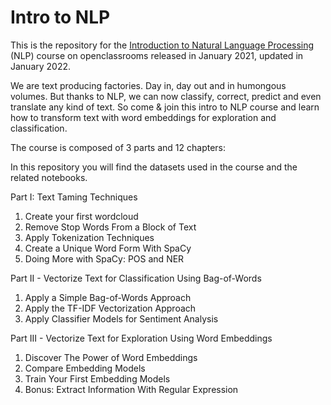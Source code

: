 # Intro to NLP
This is the repository for the [Introduction to Natural Language Processing](https://openclassrooms.com/fr/courses/6532301-introduction-to-natural-language-processing) (NLP) course on openclassrooms released in January 2021, updated in January 2022.

We are text producing factories. Day in, day out and in humongous volumes. But thanks to NLP, we can now classify, correct, predict and even translate any kind of text. So come & join this intro to NLP course and learn how to transform text with word embeddings for exploration and classification.

The course is composed of 3 parts and 12 chapters:

In this repository you will find the datasets used in the course and the related notebooks.


Part I: Text Taming Techniques

1. Create your first wordcloud
2. Remove Stop Words From a Block of Text
3. Apply Tokenization Techniques
4. Create a Unique Word Form With SpaCy
5. Doing More with SpaCy: POS and NER

Part II - Vectorize Text for Classification Using Bag-of-Words
1. Apply a Simple Bag-of-Words Approach
2. Apply the TF-IDF Vectorization Approach
3. Apply Classifier Models for Sentiment Analysis

Part III - Vectorize Text for Exploration Using Word Embeddings
1. Discover The Power of Word Embeddings
2. Compare Embedding Models
3. Train Your First Embedding Models
4. Bonus: Extract Information With Regular Expression

